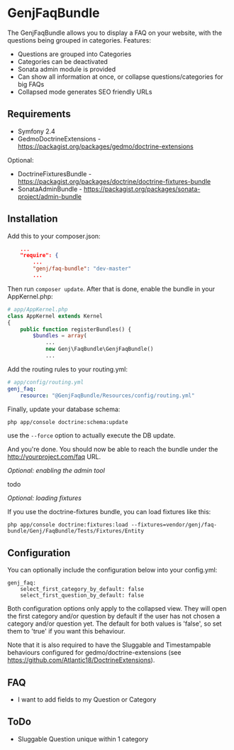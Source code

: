 # GenjFaqBundle

The GenjFaqBundle allows you to display a FAQ on your website, with the questions being grouped in categories. Features:

* Questions are grouped into Categories
* Categories can be deactivated
* Sonata admin module is provided
* Can show all information at once, or collapse questions/categories for big FAQs
* Collapsed mode generates SEO friendly URLs



## Requirements

* Symfony 2.4
* GedmoDoctrineExtensions - https://packagist.org/packages/gedmo/doctrine-extensions

Optional:

* DoctrineFixturesBundle - https://packagist.org/packages/doctrine/doctrine-fixtures-bundle
* SonataAdminBundle - https://packagist.org/packages/sonata-project/admin-bundle



## Installation

Add this to your composer.json:

```json
    ...
    "require": {
        ...
        "genj/faq-bundle": "dev-master"
        ...
```

Then run `composer update`. After that is done, enable the bundle in your AppKernel.php:

```php
# app/AppKernel.php
class AppKernel extends Kernel
{
    public function registerBundles() {
        $bundles = array(
            ...
            new Genj\FaqBundle\GenjFaqBundle()
            ...
```

Add the routing rules to your routing.yml:

```yml
# app/config/routing.yml
genj_faq:
    resource: "@GenjFaqBundle/Resources/config/routing.yml"
```

Finally, update your database schema:

```bash
php app/console doctrine:schema:update
```

use the ```--force``` option to actually execute the DB update.

And you're done. You should now be able to reach the bundle under the http://yourproject.com/faq URL.

*Optional: enabling the admin tool*

todo

*Optional: loading fixtures*

If you use the doctrine-fixtures bundle, you can load fixtures like this:

```
php app/console doctrine:fixtures:load --fixtures=vendor/genj/faq-bundle/Genj/FaqBundle/Tests/Fixtures/Entity
```


## Configuration

You can optionally include the configuration below into your config.yml:

```
genj_faq:
    select_first_category_by_default: false
    select_first_question_by_default: false
```

Both configuration options only apply to the collapsed view. They will open the first category and/or question by
default if the user has not chosen a category and/or question yet. The default for both values is 'false', so set them
to 'true' if you want this behaviour.

Note that it is also required to have the Sluggable and Timestampable behaviours configured for
gedmo/doctrine-extensions (see https://github.com/Atlantic18/DoctrineExtensions).


## FAQ

* I want to add fields to my Question or Category



## ToDo

* Sluggable Question unique within 1 category